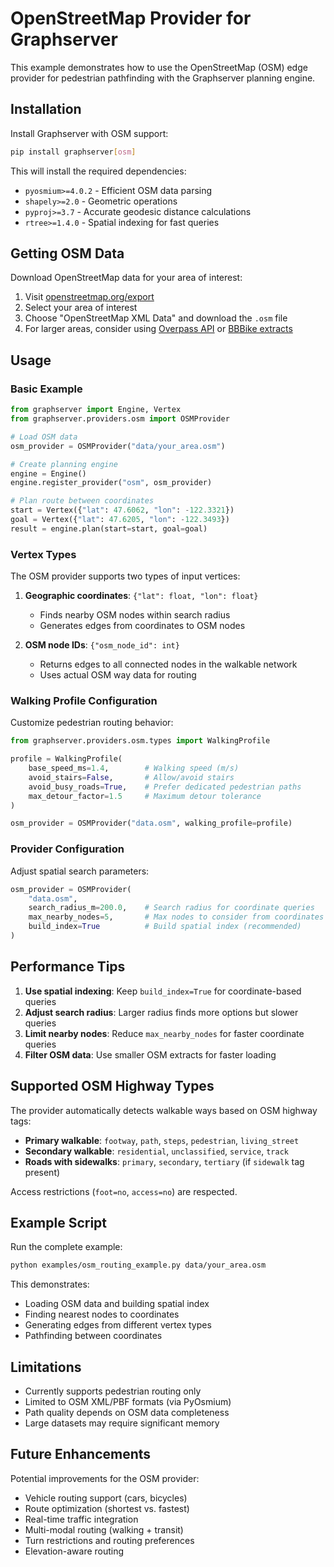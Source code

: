 # OpenStreetMap Provider for Graphserver

This example demonstrates how to use the OpenStreetMap (OSM) edge provider for pedestrian pathfinding with the Graphserver planning engine.

## Installation

Install Graphserver with OSM support:

```bash
pip install graphserver[osm]
```

This will install the required dependencies:
- `pyosmium>=4.0.2` - Efficient OSM data parsing
- `shapely>=2.0` - Geometric operations
- `pyproj>=3.7` - Accurate geodesic distance calculations
- `rtree>=1.4.0` - Spatial indexing for fast queries

## Getting OSM Data

Download OpenStreetMap data for your area of interest:

1. Visit [openstreetmap.org/export](https://www.openstreetmap.org/export)
2. Select your area of interest
3. Choose "OpenStreetMap XML Data" and download the `.osm` file
4. For larger areas, consider using [Overpass API](https://overpass-api.de/) or [BBBike extracts](https://extract.bbbike.org/)

## Usage

### Basic Example

```python
from graphserver import Engine, Vertex
from graphserver.providers.osm import OSMProvider

# Load OSM data
osm_provider = OSMProvider("data/your_area.osm")

# Create planning engine
engine = Engine()
engine.register_provider("osm", osm_provider)

# Plan route between coordinates
start = Vertex({"lat": 47.6062, "lon": -122.3321})
goal = Vertex({"lat": 47.6205, "lon": -122.3493})
result = engine.plan(start=start, goal=goal)
```

### Vertex Types

The OSM provider supports two types of input vertices:

1. **Geographic coordinates**: `{"lat": float, "lon": float}`
   - Finds nearby OSM nodes within search radius
   - Generates edges from coordinates to OSM nodes

2. **OSM node IDs**: `{"osm_node_id": int}`
   - Returns edges to all connected nodes in the walkable network
   - Uses actual OSM way data for routing

### Walking Profile Configuration

Customize pedestrian routing behavior:

```python
from graphserver.providers.osm.types import WalkingProfile

profile = WalkingProfile(
    base_speed_ms=1.4,        # Walking speed (m/s)
    avoid_stairs=False,       # Allow/avoid stairs
    avoid_busy_roads=True,    # Prefer dedicated pedestrian paths
    max_detour_factor=1.5     # Maximum detour tolerance
)

osm_provider = OSMProvider("data.osm", walking_profile=profile)
```

### Provider Configuration

Adjust spatial search parameters:

```python
osm_provider = OSMProvider(
    "data.osm",
    search_radius_m=200.0,    # Search radius for coordinate queries
    max_nearby_nodes=5,       # Max nodes to consider from coordinates
    build_index=True          # Build spatial index (recommended)
)
```

## Performance Tips

1. **Use spatial indexing**: Keep `build_index=True` for coordinate-based queries
2. **Adjust search radius**: Larger radius finds more options but slower queries
3. **Limit nearby nodes**: Reduce `max_nearby_nodes` for faster coordinate queries
4. **Filter OSM data**: Use smaller OSM extracts for faster loading

## Supported OSM Highway Types

The provider automatically detects walkable ways based on OSM highway tags:

- **Primary walkable**: `footway`, `path`, `steps`, `pedestrian`, `living_street`
- **Secondary walkable**: `residential`, `unclassified`, `service`, `track`
- **Roads with sidewalks**: `primary`, `secondary`, `tertiary` (if `sidewalk` tag present)

Access restrictions (`foot=no`, `access=no`) are respected.

## Example Script

Run the complete example:

```bash
python examples/osm_routing_example.py data/your_area.osm
```

This demonstrates:
- Loading OSM data and building spatial index
- Finding nearest nodes to coordinates
- Generating edges from different vertex types
- Pathfinding between coordinates

## Limitations

- Currently supports pedestrian routing only
- Limited to OSM XML/PBF formats (via PyOsmium)
- Path quality depends on OSM data completeness
- Large datasets may require significant memory

## Future Enhancements

Potential improvements for the OSM provider:

- Vehicle routing support (cars, bicycles)
- Route optimization (shortest vs. fastest)
- Real-time traffic integration
- Multi-modal routing (walking + transit)
- Turn restrictions and routing preferences
- Elevation-aware routing
